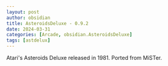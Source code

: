 ```yaml
---
layout: post
author: obsidian
title: AsteroidsDeluxe - 0.9.2
date: 2024-03-31
categories: [Arcade, obsidian.AsteroidsDeluxe]
tags: [astdelux]
---
```

Atari's Asteroids Deluxe released in 1981. Ported from MiSTer.
